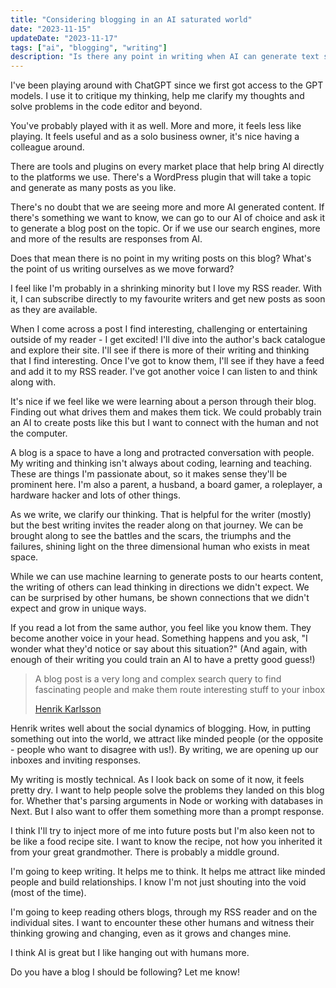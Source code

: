 ```yaml
---
title: "Considering blogging in an AI saturated world"
date: "2023-11-15"
updateDate: "2023-11-17"
tags: ["ai", "blogging", "writing"]
description: "Is there any point in writing when AI can generate text so quickly?"
---
```


I've been playing around with ChatGPT since we first got access to the GPT models. I use it to critique my thinking, help me clarify my thoughts and solve problems in the code editor and beyond.

You've probably played with it as well. More and more, it feels less like playing. It feels useful and as a solo business owner, it's nice having a colleague around.

There are tools and plugins on every market place that help bring AI directly to the platforms we use. There's a WordPress plugin that will take a topic and generate as many posts as you like.

There's no doubt that we are seeing more and more AI generated content. If there's something we want to know, we can go to our AI of choice and ask it to generate a blog post on the topic. Or if we use our search engines, more and more of the results are responses from AI.

Does that mean there is no point in my writing posts on this blog? What's the point of us writing ourselves as we move forward?

I feel like I'm probably in a shrinking minority but I love my RSS reader. With it, I can subscribe directly to my favourite writers and get new posts as soon as they are available.

When I come across a post I find interesting, challenging or entertaining outside of my reader - I get excited! I'll dive into the author's back catalogue and explore their site. I'll see if there is more of their writing and thinking that I find interesting. Once I've got to know them, I'll see if they have a feed and add it to my RSS reader. I've got another voice I can listen to and think along with.

It's nice if we feel like we were learning about a person through their blog. Finding out what drives them and makes them tick. We could probably train an AI to create posts like this but I want to connect with the human and not the computer.

A blog is a space to have a long and protracted conversation with people. My writing and thinking isn't always about coding, learning and teaching. These are things I'm passionate about, so it makes sense they'll be prominent here. I'm also a parent, a husband, a board gamer, a roleplayer, a hardware hacker and lots of other things.

As we write, we clarify our thinking. That is helpful for the writer (mostly) but the best writing invites the reader along on that journey. We can be brought along to see the battles and the scars, the triumphs and the failures, shining light on the three dimensional human who exists in meat space.

While we can use machine learning to generate posts to our hearts content, the writing of others can lead thinking in directions we didn't expect. We can be surprised by other humans, be shown connections that we didn't expect and grow in unique ways.

If you read a lot from the same author, you feel like you know them. They become another voice in your head. Something happens and you ask, "I wonder what they'd notice or say about this situation?" (And again, with enough of their writing you could train an AI to have a pretty good guess!)

> A blog post is a very long and complex search query to find fascinating people and make them route interesting stuff to your inbox
> 
> [Henrik Karlsson](https://www.henrikkarlsson.xyz/p/search-query)

Henrik writes well about the social dynamics of blogging. How, in putting something out into the world, we attract like minded people (or the opposite - people who want to disagree with us!). By writing, we are opening up our inboxes and inviting responses.

My writing is mostly technical. As I look back on some of it now, it feels pretty dry. I want to help people solve the problems they landed on this blog for. Whether that's parsing arguments in Node or working with databases in Next. But I also want to offer them something more than a prompt response.

I think I'll try to inject more of me into future posts but I'm also keen not to be like a food recipe site. I want to know the recipe, not how you inherited it from your great grandmother. There is probably a middle ground.

I'm going to keep writing. It helps me to think. It helps me attract like minded people and build relationships. I know I'm not just shouting into the void (most of the time).

I'm going to keep reading others blogs, through my RSS reader and on the individual sites. I want to encounter these other humans and witness their thinking growing and changing, even as it grows and changes mine.

I think AI is great but I like hanging out with humans more.

Do you have a blog I should be following? Let me know!
